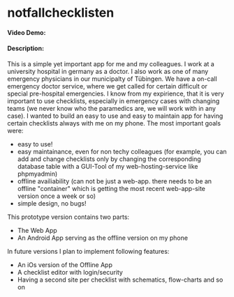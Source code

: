 # notfallchecklisten
#### Video Demo:  
#### Description:
This is a simple yet important app for me and my colleagues. I work at a university hospital in germany as a doctor. I also work as one of many emergency physicians in our municipalty of Tübingen. We have a on-call emergency doctor service, where we get called for certain difficult or special pre-hospital emergencies. 
I know from my expirience, that it is very important to use checklists, especially in emergency cases with changing teams (we never know who the paramedics are, we will work with in any case). 
I wanted to build an easy to use and easy to maintain app for having certain checklists always with me on my phone.
The most important goals were:
- easy to use!
- easy maintainance, even for non techy colleagues (for example, you can add and change checklists only by changing the corresponding database table with a GUI-Tool of my web-hosting-service like phpmyadmin)
- offline availiability (can not be just a web-app. there needs to be an offline "container" which is getting the most recent web-app-site version once a week or so)
- simple design, no bugs!

This prototype version contains two parts:
- The Web App
- An Android App serving as the offline version on my phone

In future versions I plan to implement following features:
- An iOs version of the Offline App
- A checklist editor with login/security
- Having a second site per checklist with schematics, flow-charts and so on
